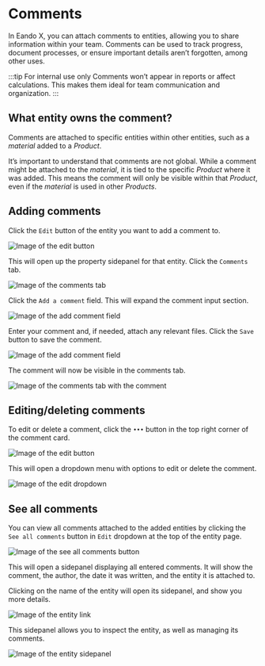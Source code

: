 # Comments

In Eando X, you can attach comments to entities, allowing you to share information within your team. Comments can be used to track progress, document processes, or ensure important details aren’t forgotten, among other uses.

:::tip For internal use only
Comments won’t appear in reports or affect calculations. This makes them ideal for team communication and organization.
:::

## What entity owns the comment?

Comments are attached to specific entities within other entities, such as a _material_ added to a _Product_.

It’s important to understand that comments are not global. While a comment might be attached to the _material_, it is tied to the specific _Product_ where it was added. This means the comment will only be visible within that _Product_, even if the _material_ is used in other _Products_.

## Adding comments

Click the `Edit` button of the entity you want to add a comment to.

![Image of the edit button](/images/data/comments-open.jpg)

This will open up the property sidepanel for that entity. Click the `Comments` tab.

![Image of the comments tab](/images/data/comments-tab.jpg)

Click the `Add a comment` field. This will expand the comment input section.

![Image of the add comment field](/images/data/add-comment-field.jpg)

Enter your comment and, if needed, attach any relevant files. Click the `Save` button to save the comment.

![Image of the add comment field](/images/data/comment-write.jpg)

The comment will now be visible in the comments tab.

![Image of the comments tab with the comment](/images/data/comment-added.jpg)

## Editing/deleting comments

To edit or delete a comment, click the `•••` button in the top right corner of the comment card.

![Image of the edit button](/images/data/comment-options.jpg)

This will open a dropdown menu with options to edit or delete the comment.

![Image of the edit dropdown](/images/data/comment-options-dropdown.jpg)

## See all comments

You can view all comments attached to the added entities by clicking the `See all comments` button in `Edit` dropdown at the top of the entity page.

![Image of the see all comments button](/images/data/all-comments-button.jpg)

This will open a sidepanel displaying all entered comments. It will show the comment, the author, the date it was written, and the entity it is attached to.

Clicking on the name of the entity will open its sidepanel, and show you more details.

![Image of the entity link](/images/data/entity-comment-link.jpg)

This sidepanel allows you to inspect the entity, as well as managing its comments.

![Image of the entity sidepanel](/images/data/entity-comment.jpg)
